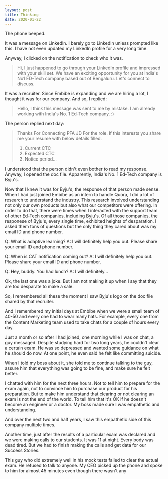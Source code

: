 ```yaml
---
layout: post
title: Thinking
date: 2020-01-22
---
```

The phone beeped. 

It was a message on LinkedIn. I barely go to LinkedIn unless prompted like this. I have not even updated my LinkedIn profile for a very long time.

Anyway, I clicked on the notification to check who it was. 

>Hi, I just happened to go through your LinkedIn profile and impressed with your skill set. We have an exciting opportunity for you at India's No1 ED-Tech company based out of Bengaluru. Let's connect to discuss.

It was a recruiter. Since Embibe is expanding and we are hiring a lot, I thought it was for our company. And so, I replied:

> Hello, I think this message was sent to me by mistake. I am already working with India's No. 1 Ed-Tech company. :) 

The person replied next day: 

> Thanks For Connecting PFA JD For the role. If this interests you share me your resume with below details filled.
> 1) Current CTC
> 2) Expected CTC
> 3) Notice period...

I understood that the person didn't even bother to read my response.  Anyway, I opened the doc file. Apparently, India's No. 1 Ed-Tech company is Byju's.

Now that I knew it was for Byju's, the response of that person made sense. When I had just joined Embibe as an intern to handle Quora, I did a lot of research to understand the industry. This research involved understanding not only our own products but also what our competitors were offering. In order to do that, there were times when I interacted with the support team of other Ed-Tech companies, including Byju's. Of all those companies, the responese of Byju's, every single time, exhibited heights of desparation. I asked them tons of questions but the only thing they cared about was my email ID and phone number. 

Q: What is adaptive learning?
A: I will definitely help you out. Please share your email ID and phone number.

Q: When is CAT notification coming out?
A: I will definitely help you out. Please share your email ID and phone number. 

Q: Hey, buddy. You had lunch?
A: I will definitely...

Ok, the last one was a joke. But I am not making it up when I say that they are too desparate to make a sale.

So, I remembered all these the moment I saw Byju's logo on the doc file shared by that recruiter.

And I remembered my initial days at Embibe when we were a small team of 40-50 and every one had to wear many hats. For example, every one from the Content Marketing team used to take chats for a couple of hours every day. 

Just a month or so after I had joined, one morning while I was on chat, a guy messaged. Despite studying hard for two long years, he couldn't clear a certain exam. He was so depressed and wanted some guidance on what he should do now. At one point, he even said he felt like committing suicide. 

When I told my boss about it, she told me to continue talking to the guy, assure him that everything was going to be fine, and make sure he felt better. 

I chatted with him for the next three hours. Not to tell him to prepare for the exam again, not to convince him to purchase our product for his preparation. But to make him understand that clearing or not clearing an exam is not the end of the world. To tell him that it's OK if he doesn't become an engineer or a doctor. My boss made sure I was empathetic and understanding.

And over the next two and half years, I saw this empathetic side of this company multiple times.

Another time, just after the results of a particular exam was declared and we were making calls to our students. It was 11 at night. Every body was dead tired. But we had to finish making the calls and get data for our Success Stories.

This guy who did extremely well in his mock tests failed to clear the actual exam. He refused to talk to anyone. My CEO picked up the phone and spoke to him for almost 45 minutes even though there wasn't any 
